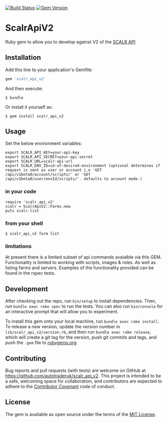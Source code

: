 [![Build Status](https://travis-ci.org/autotraderuk/scalr_api_v2.svg?branch=master)](https://travis-ci.org/autotraderuk/scalr_api_v2) [![Gem Version](https://badge.fury.io/rb/scalr_api_v2.svg)](https://badge.fury.io/rb/scalr_api_v2)
# ScalrApiV2

Ruby gem to allow you to develop against V2 of the [SCALR API](https://api-explorer.scalr.com)

## Installation

Add this line to your application's Gemfile:

```ruby
gem 'scalr_api_v2'
```

And then execute:

    $ bundle

Or install it yourself as:

    $ gem install scalr_api_v2

## Usage

Set the below environment variables:

    export SCALR_API_KEY=your-api-key
    export SCALR_API_SECRET=your-api-secret
    export SCALR_URL=scalr-api-url
    export SCALR_ENV_ID=id-of-desired-environment (optional determines if request is sent as user or account i.e 'GET /api/v1beta0/account/scripts/' or 'GET /api/v1beta0/user/envId/scripts/'. defaults to account mode.)

### in your code

    require 'scalr_api_v2'
    scalr = ScalrApiV2::Farms.new
    puts scalr.list


### from your shell

    $ scalr_api_v2 farm list
    
### limitations

At present there is a limited subset of api commands avaialble via this GEM. Functionality is limited to working with scripts, images & roles. As well as listing farms and servers.
Examples of the functionality provided can be found in the rspec tests.

## Development

After checking out the repo, run `bin/setup` to install dependencies. Then, run `bundle exec rake spec` to run the tests. You can also run `bin/console` for an interactive prompt that will allow you to experiment.

To install this gem onto your local machine, run `bundle exec rake install`. To release a new version, update the version number in `lib/scalr_api_v2/version.rb`, and then run `bundle exec rake release`, which will create a git tag for the version, push git commits and tags, and push the `.gem` file to [rubygems.org](https://rubygems.org).

## Contributing

Bug reports and pull requests (with tests) are welcome on GitHub at https://github.com/autotraderuk/scalr_api_v2. This project is intended to be a safe, welcoming space for collaboration, and contributors are expected to adhere to the [Contributor Covenant](http://contributor-covenant.org) code of conduct.


## License

The gem is available as open source under the terms of the [MIT License](http://opensource.org/licenses/MIT).

